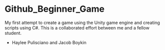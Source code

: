 # Github_Beginner_Game
My first attempt to create a game using the Unity game engine and creating scripts using C#. This is a collaborated effort between me and a fellow student.

- Haylee Pulisciano and Jacob Boykin